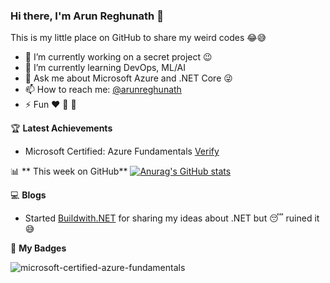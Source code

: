### Hi there, I'm Arun Reghunath 👋

This is my little place on GitHub to share my weird codes 😂😅

- 🔭 I’m currently working on a secret project 😉
- 🌱 I’m currently learning DevOps, ML/AI
- 💬 Ask me about Microsoft Azure and .NET Core 😜
- 📫 How to reach me: [@arunreghunath](https://twitter.com/arunreghunath)
- ⚡ Fun ❤ 📸 🚗

🏆  **Latest Achievements**
 -    Microsoft Certified: Azure Fundamentals [Verify](https://www.youracclaim.com/badges/4a0ba748-914c-4a41-8cdb-13eb76e7d2eb/linked_in)

 📊 ** This week on GitHub**
 [![Anurag's GitHub stats](https://github-readme-stats.vercel.app/api?username=arunreghunath)](https://github.com/anuraghazra/github-readme-stats)
 
💻  **Blogs**
 -   Started [Buildwith.NET](https://www.buildwith.net) for sharing my ideas about .NET but 😴 ruined it 😅
 
🤩 **My Badges**




![microsoft-certified-azure-fundamentals](https://user-images.githubusercontent.com/12679590/89443626-6fb56f00-d748-11ea-8ea6-5563c0cbbbd9.png)
